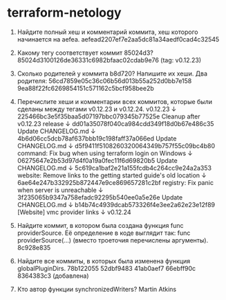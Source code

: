 # terraform-netology

1. Найдите полный хеш и комментарий коммита, хеш которого начинается на aefea.
 aefead2207ef7e2aa5dc81a34aedf0cad4c32545

2. Какому тегу соответствует коммит 85024d3?
 85024d3100126de36331c6982bfaac02cdab9e76 (tag: v0.12.23)

3. Сколько родителей у коммита b8d720? Напишите их хеши.
 Два родителя:
 56cd7859e05c36c06b56d013b55a252d0bb7e158
 9ea88f22fc6269854151c571162c5bcf958bee2b

4. Перечислите хеши и комментарии всех коммитов, которые были сделаны между тегами v0.12.23 и v0.12.24.
 v0.12.23
    ↓
    225466bc3e5f35baa5d07197bbc079345b77525e
    Cleanup after v0.12.23 release
    ↓
    dd01a35078f040ca984cdd349f18d0b67e486c35
    Update CHANGELOG.md
    ↓
    4b6d06cc5dcb78af637bbb19c198faff37a066ed
    Update CHANGELOG.md
    ↓
    d5f9411f5108260320064349b757f55c09bc4b80
    command: Fix bug when using terraform login on Windows
    ↓
    06275647e2b53d97d4f0a19a0fec11f6d69820b5
    Update CHANGELOG.md
    ↓
    5c619ca1baf2e21a155fcdb4c264cc9e24a2a353
    website: Remove links to the getting started guide's old location
    ↓
    6ae64e247b332925b872447e9ce869657281c2bf
    registry: Fix panic when server is unreachable
    ↓
    3f235065b9347a758efadc92295b540ee0a5e26e
    Update CHANGELOG.md
    ↓
    b14b74c4939dcab573326f4e3ee2a62e23e12f89
    [Website] vmc provider links
    ↓
 v0.12.24

5. Найдите коммит, в котором была создана функция func providerSource. Её определение в коде выглядит так: func providerSource(...) (вместо троеточия перечислены аргументы).
 8c928e835

6. Найдите все коммиты, в которых была изменена функция globalPluginDirs.
 78b122055
 52dbf9483
 41ab0aef7
 66ebff90c
 8364383c3 (добавлена)

7. Кто автор функции synchronizedWriters?
 Martin Atkins
